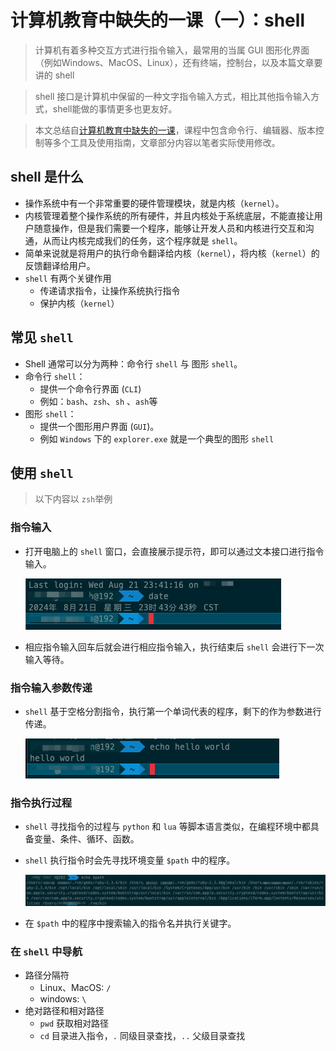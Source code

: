 #  计算机教育中缺失的一课（一）：shell
> 计算机有着多种交互方式进行指令输入，最常用的当属 GUI 图形化界面（例如Windows、MacOS、Linux），还有终端，控制台，以及本篇文章要讲的 shell

> shell 接口是计算机中保留的一种文字指令输入方式，相比其他指令输入方式，shell能做的事情更多也更友好。

> 本文总结自[计算机教育中缺失的一课](https://missing-semester-cn.github.io)，课程中包含命令行、编辑器、版本控制等多个工具及使用指南，文章部分内容以笔者实际使用修改。

## shell 是什么
* 操作系统中有一个非常重要的硬件管理模块，就是内核（`kernel`）。
* 内核管理着整个操作系统的所有硬件，并且内核处于系统底层，不能直接让用户随意操作，但是我们需要一个程序，能够让开发人员和内核进行交互和沟通，从而让内核完成我们的任务，这个程序就是 `shell`。
* 简单来说就是将用户的执行命令翻译给内核（`kernel`），将内核（`kernel`）的反馈翻译给用户。
* `shell` 有两个关键作用
	* 传递请求指令，让操作系统执行指令
	* 保护内核（`kernel`）

## 常见 `shell`
* Shell 通常可以分为两种：命令行 `shell` 与 图形 `shell`。
* 命令行 `shell`：
	* 提供一个命令行界面 (`CLI`)
	* 例如：`bash`、`zsh`、`sh` 、`ash`等
* 图形 `shell`：
	* 提供一个图形用户界面 (`GUI`)。
	* 例如 `Windows` 下的 `explorer.exe` 就是一个典型的图形 `shell`

## 使用 `shell`

> 以下内容以 `zsh`举例 

### 指令输入

* 打开电脑上的 `shell` 窗口，会直接展示提示符，即可以通过文本接口进行指令输入。

	![](../images/shell/1.png)

* 相应指令输入回车后就会进行相应指令输入，执行结束后 `shell` 会进行下一次输入等待。

### 指令输入参数传递

* `shell` 基于空格分割指令，执行第一个单词代表的程序，剩下的作为参数进行传递。
	
	![](../images/shell/2.png)

### 指令执行过程

* `shell` 寻找指令的过程与 `python` 和 `lua` 等脚本语言类似，在编程环境中都具备变量、条件、循环、函数。
* `shell` 执行指令时会先寻找环境变量 `$path` 中的程序。

	![](../images/shell/3.png)
	
* 在 `$path` 中的程序中搜索输入的指令名并执行关键字。

### 在 `shell` 中导航
* 路径分隔符
	* Linux、MacOS: `/`
	* windows: `\`
* 绝对路径和相对路径
	* `pwd` 获取相对路径
	* `cd` 目录进入指令，`.` 同级目录查找，`..` 父级目录查找